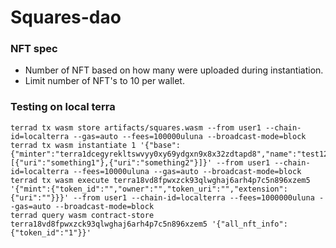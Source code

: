 

# Squares-dao
### NFT spec
* Number of NFT based on how many were uploaded during instantiation.
* Limit number of NFT's to 10 per wallet.

### Testing on local terra
```
terrad tx wasm store artifacts/squares.wasm --from user1 --chain-id=localterra --gas=auto --fees=100000uluna --broadcast-mode=block
terrad tx wasm instantiate 1 '{"base":{"minter":"terra1dcegyrekltswvyy0xy69ydgxn9x8x32zdtapd8","name":"test123","symbol":"lol"},"tokens":[{"uri":"something1"},{"uri":"something2"}]}' --from user1 --chain-id=localterra --fees=10000uluna --gas=auto --broadcast-mode=block
terrad tx wasm execute terra18vd8fpwxzck93qlwghaj6arh4p7c5n896xzem5 '{"mint":{"token_id":"","owner":"","token_uri":"","extension":{"uri":""}}}' --from user1 --chain-id=localterra --fees=1000000uluna --gas=auto --broadcast-mode=block
terrad query wasm contract-store terra18vd8fpwxzck93qlwghaj6arh4p7c5n896xzem5 '{"all_nft_info":{"token_id":"1"}}'
```

